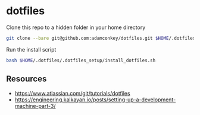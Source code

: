 # dotfiles

Clone this repo to a hidden folder in your home directory
```bash
git clone --bare git@github.com:adamconkey/dotfiles.git $HOME/.dotfiles
```

Run the install script
```bash
bash $HOME/.dotfiles/.dotfiles_setup/install_dotfiles.sh
```

## Resources
  - https://www.atlassian.com/git/tutorials/dotfiles
  - https://engineering.kalkayan.io/posts/setting-up-a-development-machine-part-3/
